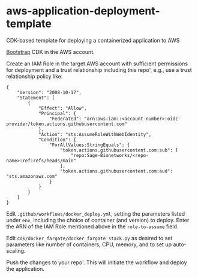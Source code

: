 # aws-application-deployment-template

CDK-based template for deploying a containerized application to AWS


[Bootstrap](https://docs.aws.amazon.com/cdk/v2/guide/bootstrapping.html) CDK in the AWS account.

Create an IAM Role in the target AWS account with sufficient permissions for deployment and a trust relationship including this repo', e.g., use a trust relationship policy like:

```
{
    "Version": "2008-10-17",
    "Statement": [
        {
            "Effect": "Allow",
            "Principal": {
                "Federated": "arn:aws:iam::<account-number>:oidc-provider/token.actions.githubusercontent.com"
            },
            "Action": "sts:AssumeRoleWithWebIdentity",
            "Condition": {
                "ForAllValues:StringEquals": {
                    "token.actions.githubusercontent.com:sub": [
                        "repo:Sage-Bionetworks/<repo-name>:ref:refs/heads/main"
                    ],
                    "token.actions.githubusercontent.com:aud": "sts.amazonaws.com"
                }
            }
        }
    ]
}
```

Edit `.github/workflows/docker_deploy.yml`, setting the parameters listed under `env`, including the choice of
container (and version) to deploy. Enter the ARN of the IAM Role mentioned above in the `role-to-assume` field.


Edit `cdk/docker_fargate/docker_fargate_stack.py` as desired to set parameters like number of containers, CPU, memory, and to set up auto-scaling.

Push the changes to your repo'. This will initiate the workflow and deploy the application.
